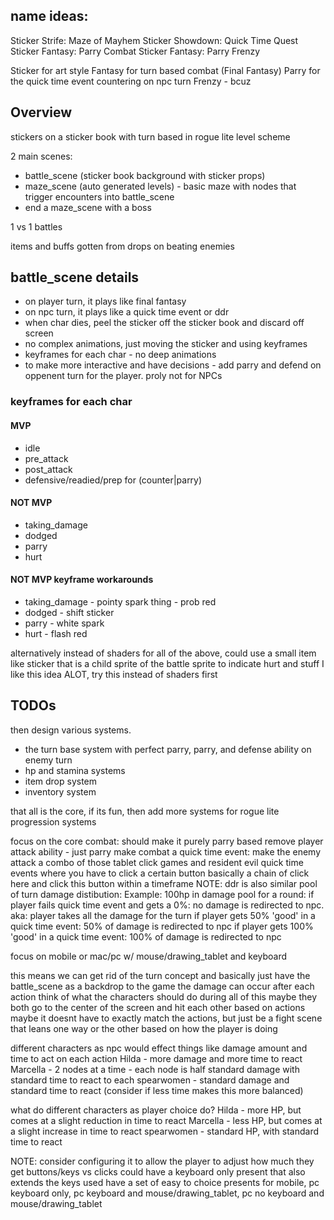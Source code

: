 ## name ideas:
Sticker Strife: Maze of Mayhem
Sticker Showdown: Quick Time Quest
Sticker Fantasy: Parry Combat
Sticker Fantasy: Parry Frenzy

Sticker for art style
Fantasy for turn based combat (Final Fantasy)
Parry for the quick time event countering on npc turn
Frenzy - bcuz


## Overview

stickers on a sticker book with turn based in rogue lite level scheme

2 main scenes:
  - battle_scene (sticker book background with sticker props)
  - maze_scene (auto generated levels) - basic maze with nodes that trigger encounters into battle_scene
  - end a maze_scene with a boss

1 vs 1 battles

items and buffs gotten from drops on beating enemies

## battle_scene details

- on player turn, it plays like final fantasy
- on npc turn, it plays like a quick time event or ddr
- when char dies, peel the sticker off the sticker book and discard off screen
- no complex animations, just moving the sticker and using keyframes
- keyframes for each char - no deep animations
- to make more interactive and have decisions - add parry and defend on oppenent turn for the player. proly not for NPCs

### keyframes for each char

#### MVP

  - idle
  - pre_attack
  - post_attack
  - defensive/readied/prep for (counter|parry)

#### NOT MVP

  - taking_damage
  - dodged
  - parry
  - hurt

#### NOT MVP keyframe workarounds

  - taking_damage - pointy spark thing - prob red
  - dodged - shift sticker
  - parry - white spark
  - hurt - flash red

alternatively instead of shaders for all of the above, could use a small item like sticker that is a child sprite of the battle sprite to indicate hurt and stuff
  I like this idea ALOT, try this instead of shaders first

## TODOs

then design various systems.
- the turn base system with perfect parry, parry, and defense ability on enemy turn
- hp and stamina systems
- item drop system
- inventory system

that all is the core, if its fun, then add more systems for rogue lite progression systems


focus on the core combat:
  should make it purely parry based
  remove player attack ability - just parry
    make combat a quick time event:
      make the enemy attack a combo of those tablet click games and resident evil quick time events where you have to click a certain button
        basically a chain of click here and click this button within a timeframe
        NOTE: ddr is also similar
      pool of turn damage distibution:
        Example: 100hp in damage pool for a round:
          if player fails quick time event and gets a 0%:
            no damage is redirected to npc. aka: player takes all the damage for the turn
          if player gets 50% 'good' in a quick time event:
            50% of damage is redirected to npc
          if player gets 100% 'good' in a quick time event:
            100% of damage is redirected to npc

focus on mobile or mac/pc w/ mouse/drawing_tablet and keyboard

this means we can get rid of the turn concept and basically just have the battle_scene as a backdrop to the game
the damage can occur after each action
  think of what the characters should do during all of this
  maybe they both go to the center of the screen and hit each other based on actions
    maybe it doesnt have to exactly match the actions, but just be a fight scene that leans one way or the other based on how the player is doing

different characters as npc would effect things like damage amount and time to act on each action
  Hilda - more damage and more time to react
  Marcella - 2 nodes at a time - each node is half standard damage with standard time to react to each
  spearwomen - standard damage and standard time to react (consider if less time makes this more balanced)

what do different characters as player choice do?
  Hilda - more HP, but comes at a slight reduction in time to react
  Marcella - less HP, but comes at a slight increase in time to react
  spearwomen - standard HP, with standard time to react

NOTE: consider configuring it to allow the player to adjust how much they get buttons/keys vs clicks
  could have a keyboard only present that also extends the keys used
  have a set of easy to choice presents for mobile, pc keyboard only, pc keyboard and mouse/drawing_tablet, pc no keyboard and mouse/drawing_tablet

